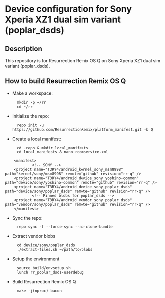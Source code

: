 Device configuration for Sony Xperia XZ1 dual sim variant (poplar_dsds)
========================================================

Description
-----------

This repository is for Resurrection Remix OS Q on Sony Xperia XZ1 dual sim variant (poplar_dsds).

How to build Resurrection Remix OS Q
----------------------

* Make a workspace:

        mkdir -p ~/rr
        cd ~/rr

* Initialize the repo:

        repo init -u https://github.com/ResurrectionRemix/platform_manifest.git -b Q

* Create a local manifest:

        cd .repo & mkdir local_manifests
        cd local_manifests & nano roomservice.xml
        
<?xml version="1.0" encoding="UTF-8"?>
        <manifest>
                <!-- SONY -->
        <project name="T3RY4/android_kernel_sony_msm8998" path="kernel/sony/msm8998" remote="github" revision="rr-q" />
        <project name="T3RY4/android_device_sony_yoshino-common" path="device/sony/yoshino-common" remote="github" revision="rr-q" />
        <project name="T3RY4/android_device_sony_poplar_dsds" path="device/sony/poplar_dsds" remote="github" revision="rr-q" />
                <!-- Pinned blobs for poplar_dsds -->
        <project name="T3RY4/android_vendor_sony_poplar_dsds" path="vendor/sony/poplar_dsds" remote="github" revision="rr-q" />
        </manifest>

* Sync the repo:

        repo sync -f --force-sync --no-clone-bundle

* Extract vendor blobs

        cd device/sony/poplar_dsds
        ./extract-files.sh ~/path/to/blobs

* Setup the environment

        source build/envsetup.sh
        lunch rr_poplar_dsds-userdebug

* Build Resurrection Remix OS Q

        make -j(nproc) bacon
